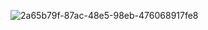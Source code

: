 ![2a65b79f-87ac-48e5-98eb-476068917fe8](https://github.com/user-attachments/assets/90c1e10c-98bb-45aa-8340-9a1d3803b51d)
